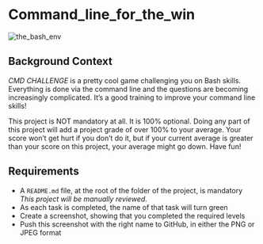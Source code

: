# Command_line_for_the_win
![the_bash_env](https://www.dataquest.io/wp-content/uploads/2019/07/command-line-courses-dataquest-1000x520-1-1.gif)

## Background Context
_CMD CHALLENGE_ is a pretty cool game challenging you on Bash skills. Everything is done via the command line and the questions are becoming increasingly complicated. It’s a good training to improve your command line skills!

This project is NOT mandatory at all. It is 100% optional. Doing any part of this project will add a project grade of over 100% to your average. Your score won’t get hurt if you don’t do it, but if your current average is greater than your score on this project, your average might go down. Have fun!

## Requirements
* A `README.md` file, at the root of the folder of the project, is mandatory
_This project will be manually reviewed._
* As each task is completed, the name of that task will turn green
* Create a screenshot, showing that you completed the required levels
* Push this screenshot with the right name to GitHub, in either the PNG or JPEG format

